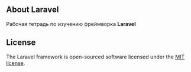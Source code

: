 

## About Laravel
Рабочая тетрадь по изучению фреймворка <b>Laravel </b>

## License

The Laravel framework is open-sourced software licensed under the [MIT license](https://opensource.org/licenses/MIT).
